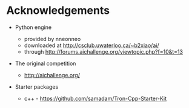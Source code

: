 # Acknowledgements

* Python engine
  * provided by nneonneo
  * downloaded at http://csclub.uwaterloo.ca/~b2xiao/ai/
  * through http://forums.aichallenge.org/viewtopic.php?f=10&t=13

* The original competition
  * http://aichallenge.org/

* Starter packages
  * c++ - https://github.com/samadam/Tron-Cpp-Starter-Kit
